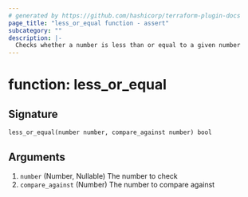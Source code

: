 ```yaml
---
# generated by https://github.com/hashicorp/terraform-plugin-docs
page_title: "less_or_equal function - assert"
subcategory: ""
description: |-
  Checks whether a number is less than or equal to a given number
---
```


# function: less_or_equal





## Signature

<!-- signature generated by tfplugindocs -->
```text
less_or_equal(number number, compare_against number) bool
```

## Arguments

<!-- arguments generated by tfplugindocs -->
1. `number` (Number, Nullable) The number to check
1. `compare_against` (Number) The number to compare against

